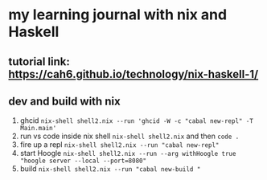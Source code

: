 # my learning journal with nix and Haskell

## tutorial link: https://cah6.github.io/technology/nix-haskell-1/

## dev and build with nix

1. ghcid `nix-shell shell2.nix --run 'ghcid -W -c "cabal new-repl" -T Main.main'`
2. run vs code inside nix shell `nix-shell shell2.nix` and then `code .`
3. fire up a repl `nix-shell shell2.nix --run "cabal new-repl"`
4. start Hoogle `nix-shell shell2.nix --run --arg withHoogle true "hoogle server --local --port=8080"`
5. build `nix-shell shell2.nix --run "cabal new-build "`
